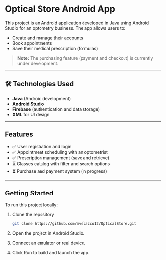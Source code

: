 # Optical Store Android App

This project is an Android application developed in Java using Android Studio for an optometry business. The app allows users to:

- Create and manage their accounts
- Book appointments
- Save their medical prescription (formulas)

>  **Note:** The purchasing feature (payment and checkout) is currently under development.

---

## 🛠 Technologies Used

- **Java** (Android development)
- **Android Studio**
- **Firebase** (authentication and data storage)
- **XML** for UI design

---

## Features

- ✅ User registration and login
- ✅ Appointment scheduling with an optometrist
- ✅ Prescription management (save and retrieve)
- ⏳ Glasses catalog with filter and search options
- ⏳ Purchase and payment system (in progress)

---

## Getting Started

To run this project locally:

1. Clone the repository
   ```bash
   git clone https://github.com/mvelazco12/OpticalStore.git

2. Open the project in Android Studio.

3. Connect an emulator or real device.

4. Click Run to build and launch the app.

   
